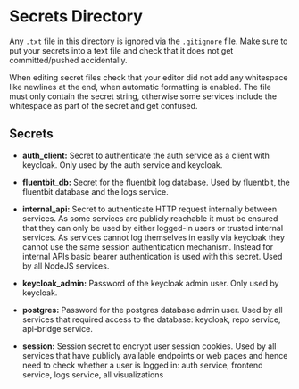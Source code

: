 # Secrets Directory

Any `.txt` file in this directory is ignored via the `.gitignore` file. Make sure to
put your secrets into a text file and check that it does not get committed/pushed 
accidentally.

When editing secret files check that your editor did not add any whitespace like newlines
at the end, when automatic formatting is enabled. The file must only contain the secret
string, otherwise some services include the whitespace as part of the secret and get confused.

## Secrets

- __auth\_client:__ Secret to authenticate the auth service as a client with keycloak. Only
  used by the auth service and keycloak.

- __fluentbit\_db:__ Secret for the fluentbit log database. Used by fluentbit, the fluentbit 
  database and the logs service.

- __internal\_api:__ Secret to authenticate HTTP request internally between services. As some
  services are publicly reachable it must be ensured that they can only be used by either
  logged-in users or trusted internal services. As services cannot log themselves in easily
  via keycloak they cannot use the same session authentication mechanism. Instead for internal
  APIs basic bearer authentication is used with this secret. Used by all NodeJS services.

- __keycloak\_admin:__ Password of the keycloak admin user. Only used by keycloak.

- __postgres:__ Password for the postgres database admin user. Used by all services that
  required access to the database: keycloak, repo service, api-bridge service.

- __session:__ Session secret to encrypt user session cookies. Used by all services that have
  publicly available endpoints or web pages and hence need to check whether a user is logged
  in: auth service, frontend service, logs service, all visualizations

